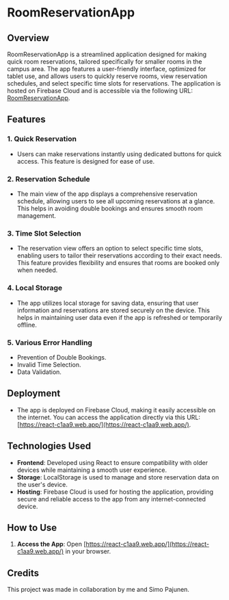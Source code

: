 # RoomReservationApp

## Overview

RoomReservationApp is a streamlined application designed for making quick room reservations, tailored specifically for smaller rooms in the campus area. The app features a user-friendly interface, optimized for tablet use, and allows users to quickly reserve rooms, view reservation schedules, and select specific time slots for reservations. The application is hosted on Firebase Cloud and is accessible via the following URL: [RoomReservationApp](https://react-c1aa9.web.app/).

## Features

### 1. **Quick Reservation**
- Users can make reservations instantly using dedicated buttons for quick access. This feature is designed for ease of use.

### 2. **Reservation Schedule**
- The main view of the app displays a comprehensive reservation schedule, allowing users to see all upcoming reservations at a glance. This helps in avoiding double bookings and ensures smooth room management.

### 3. **Time Slot Selection**
- The reservation view offers an option to select specific time slots, enabling users to tailor their reservations according to their exact needs. This feature provides flexibility and ensures that rooms are booked only when needed.

### 4. **Local Storage**
- The app utilizes local storage for saving data, ensuring that user information and reservations are stored securely on the device. This helps in maintaining user data even if the app is refreshed or temporarily offline.

### 5. **Various Error Handling**
- Prevention of Double Bookings.
- Invalid Time Selection.
- Data Validation.

## Deployment

- The app is deployed on Firebase Cloud, making it easily accessible on the internet. You can access the application directly via this URL: [https://react-c1aa9.web.app/](https://react-c1aa9.web.app/).

## Technologies Used

- **Frontend**: Developed using React to ensure compatibility with older devices while maintaining a smooth user experience.
- **Storage**: LocalStorage is used to manage and store reservation data on the user's device.
- **Hosting**: Firebase Cloud is used for hosting the application, providing secure and reliable access to the app from any internet-connected device.

## How to Use

1. **Access the App**: Open [https://react-c1aa9.web.app/](https://react-c1aa9.web.app/) in your browser.

## Credits

This project was made in collaboration by me and Simo Pajunen.
